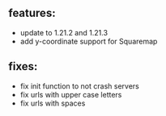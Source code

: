 ## features:
* update to 1.21.2 and 1.21.3
* add y-coordinate support for Squaremap

## fixes:
* fix init function to not crash servers
* fix urls with upper case letters
* fix urls with spaces